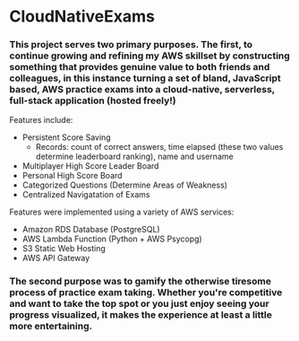 # CloudNativeExams

### This project serves two primary purposes. The first, to continue growing and refining my AWS skillset by constructing something that provides genuine value to both friends and colleagues, in this instance turning a set of bland, JavaScript based, AWS practice exams into a cloud-native, serverless, full-stack application (hosted freely!) 

Features include:
- Persistent Score Saving
  - Records: count of correct answers, time elapsed (these two values determine leaderboard ranking), name and username
- Multiplayer High Score Leader Board
- Personal High Score Board
- Categorized Questions (Determine Areas of Weakness)
- Centralized Navigatation of Exams

Features were implemented using a variety of AWS services:
- Amazon RDS Database (PostgreSQL)
- AWS Lambda Function (Python + AWS Psycopg)
- S3 Static Web Hosting 
- AWS API Gateway

### The second purpose was to gamify the otherwise tiresome process of practice exam taking. Whether you're competitive and want to take the top spot or you just enjoy seeing your progress visualized, it makes the experience at least a little more entertaining.


